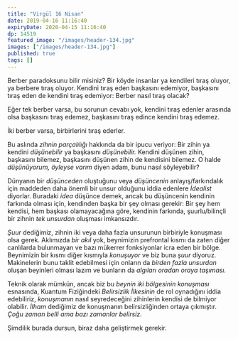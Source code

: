 ```yaml
---
title: "Virgül 16 Nisan"
date: 2019-04-16 11:16:40
expiryDate: 2020-04-15 11:16:40
dp: 14519
featured_image: "/images/header-134.jpg"
images: ["/images/header-134.jpg"]
published: true
tags: []
---
```




Berber paradoksunu bilir misiniz? Bir köyde insanlar ya kendileri tıraş oluyor,
ya berbere tıraş oluyor. Kendini tıraş eden başkasını edemiyor, başkasını tıraş
eden de kendini tıraş edemiyor: Berber nasıl tıraş olacak?

Eğer tek berber varsa, bu sorunun cevabı yok, kendini tıraş edenler arasında
olsa başkasını tıraş edemez, başkasını tıraş edince kendini tıraş edemez.

İki berber varsa, birbirlerini tıraş ederler.

Bu aslında *zihnin parçalılığı* hakkında da bir ipucu veriyor: Bir zihin ya
kendini *düşünebilir* ya başkasını *düşünebilir.* Kendini düşünen zihin,
başkasını bilemez, başkasını düşünen zihin de kendisini bilemez. O halde
*düşünüyorum, öyleyse varım* diyen adam, bunu nasıl söyleyebilir?

Dünyanın bir *düşünceden* oluştuğunu veya *düşüncenin* anlayış/farkındalık için
maddeden daha önemli bir unsur olduğunu iddia edenlere *İdealist* diyorlar.
Buradaki *idea* düşünce demek, ancak bu düşüncenin kendinin farkında olması
için, kendinden başka bir şey olması gerekir: Bir şey hem kendisi, hem başkası
olamayacağına göre, kendinin farkında, şuurlu/bilinçli bir zihnin *tek unsurdan*
oluşması imkansızdır.

*Şuur* dediğimiz, zihnin iki veya daha fazla unsurunun birbiriyle konuşması olsa
gerek. Aklımızda *bir akıl* yok, beynimizin prefrontal kısmı da zaten diğer
canlılarda bulunmayan ve bazı mükerrer fonksiyonlar icra eden bir bölge.
Beynimizin bir kısmı diğer kısmıyla *konuşuyor* ve biz buna *şuur* diyoruz.
Makinelerin bunu taklit edebilmesi için onların da *birden fazla unsurdan*
oluşan beyinleri olması lazım ve bunların da *algıları oradan oraya taşıması.*

Teknik olarak mümkün, ancak biz bu *beynin iki bölgesinin konuşması* esnasında,
Kuantum Fiziğindeki *Belirsizlik İlkesinin* de rol oynadığını iddia edebiliriz,
*konuşmanın* nasıl seyredeceğini zihinlerin kendisi de bilmiyor olabilir.
*İlham* dediğimiz de konuşmanın belirsizliğinden ortaya çıkmıştır. *Çoğu zaman
belli ama bazı zamanlar belirsiz.*

Şimdilik burada dursun, biraz daha geliştirmek gerekir. 



